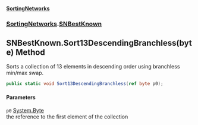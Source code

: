 #### [SortingNetworks](./index.md 'index')
### [SortingNetworks](./SortingNetworks.md 'SortingNetworks').[SNBestKnown](./SortingNetworks-SNBestKnown.md 'SortingNetworks.SNBestKnown')
## SNBestKnown.Sort13DescendingBranchless(byte) Method
Sorts a collection of 13 elements in descending order using branchless min/max swap.  
```csharp
public static void Sort13DescendingBranchless(ref byte p0);
```
#### Parameters
<a name='SortingNetworks-SNBestKnown-Sort13DescendingBranchless(byte)-p0'></a>
`p0` [System.Byte](https://docs.microsoft.com/en-us/dotnet/api/System.Byte 'System.Byte')  
the reference to the first element of the collection  
  
